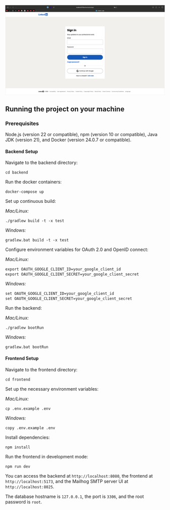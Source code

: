 <img src = "./screenshot.png"/>

## Running the project on your machine

### Prerequisites

Node.js (version 22 or compatible), npm (version 10 or compatible),
Java JDK (version 21), and Docker (version 24.0.7 or compatible).

#### Backend Setup

Navigate to the backend directory:

```
cd backend
```

Run the docker containers:

```
docker-compose up
```

Set up continuous build:

_Mac/Linux:_

```
./gradlew build -t -x test
```

_Windows:_

```
gradlew.bat build -t -x test
```

Configure environment variables for OAuth 2.0 and OpenID connect:

_Mac/Linux:_

```
export OAUTH_GOOGLE_CLIENT_ID=your_google_client_id
export OAUTH_GOOGLE_CLIENT_SECRET=your_google_client_secret
```

_Windows:_

```
set OAUTH_GOOGLE_CLIENT_ID=your_google_client_id
set OAUTH_GOOGLE_CLIENT_SECRET=your_google_client_secret
```

Run the backend:

_Mac/Linux:_

```
./gradlew bootRun
```

_Windows:_

```
gradlew.bat bootRun
```

#### Frontend Setup

Navigate to the frontend directory:

```
cd frontend
```

Set up the necessary environment variables:

_Mac/Linux:_

```
cp .env.example .env
```

_Windows:_

```
copy .env.example .env
```

Install dependencies:

```
npm install
```

Run the frontend in development mode:

```
npm run dev
```

You can access the backend at `http://localhost:8080`, the frontend at `http://localhost:5173`, and the Mailhog SMTP server UI at `http://localhost:8025`.

The database hostname is `127.0.0.1`, the port is `3306`, and the root password is `root`.
